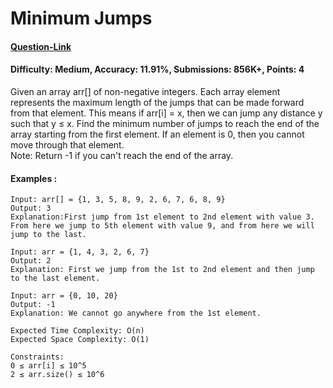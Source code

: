 # Minimum Jumps
#### [Question-Link](https://www.geeksforgeeks.org/problems/minimum-number-of-jumps-1587115620/1)
#### Difficulty: Medium, Accuracy: 11.91%, Submissions: 856K+, Points: 4

Given an array arr[] of non-negative integers. Each array element represents the maximum length of the jumps that can be made forward from that element. This means if arr[i] = x, then we can jump any distance y such that y ≤ x.
Find the minimum number of jumps to reach the end of the array starting from the first element. If an element is 0, then you cannot move through that element.
<br>
Note:  Return -1 if you can't reach the end of the array.

#### Examples : 
```
Input: arr[] = {1, 3, 5, 8, 9, 2, 6, 7, 6, 8, 9}
Output: 3 
Explanation:First jump from 1st element to 2nd element with value 3.
From here we jump to 5th element with value 9, and from here we will
jump to the last. 
```
```
Input: arr = {1, 4, 3, 2, 6, 7}
Output: 2 
Explanation: First we jump from the 1st to 2nd element and then jump to the last element.
```
```
Input: arr = {0, 10, 20}
Output: -1
Explanation: We cannot go anywhere from the 1st element.
```
```
Expected Time Complexity: O(n)
Expected Space Complexity: O(1)

Constraints:
0 ≤ arr[i] ≤ 10^5
2 ≤ arr.size() ≤ 10^6
```
